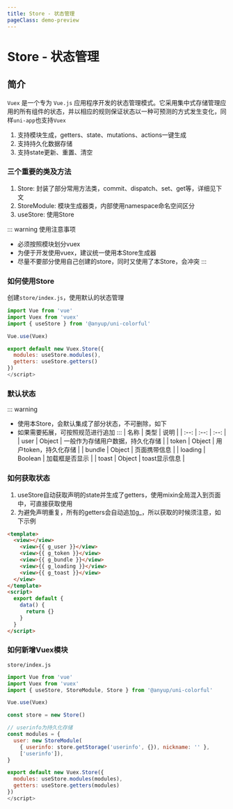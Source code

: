 ```yaml
---
title: Store - 状态管理
pageClass: demo-preview
---
```


<demo-preview url="pages/js/store"/>

# Store - 状态管理
## 简介
`Vuex` 是一个专为 `Vue.js` 应用程序开发的状态管理模式。它采用集中式存储管理应用的所有组件的状态，并以相应的规则保证状态以一种可预测的方式发生变化，同样`uni-app`也支持`Vuex`

1. 支持模块生成，getters、state、mutations、actions一键生成
2. 支持持久化数据存储
3. 支持state更新、重置、清空
### 三个重要的类及方法
1. Store: 封装了部分常用方法类，commit、dispatch、set、get等，详细见下文
2. StoreModule: 模块生成器类，内部使用namespace命名空间区分
3. useStore: 使用Store

::: warning 使用注意事项
- 必须按照模块划分vuex
- 为便于开发使用vuex，建议统一使用本Store生成器
- 尽量不要部分使用自己创建的store，同时又使用了本Store，会冲突
:::

### 如何使用Store
创建`store/index.js`，使用默认的状态管理

```js
import Vue from 'vue'
import Vuex from 'vuex'
import { useStore } from '@anyup/uni-colorful'

Vue.use(Vuex)

export default new Vuex.Store({
  modules: useStore.modules(),
  getters: useStore.getters()
})
</script>
```
### 默认状态
::: warning 
- 使用本Store，会默认集成了部分状态，不可删除，如下
- 如果需要拓展，可按照规范进行追加
:::
| 名称 | 类型 | 说明 |
| :--: | :--: | :--: |
| user | Object | 一般作为存储用户数据，持久化存储 |
| token | Object | 用户token，持久化存储 |
| bundle | Object | 页面携带信息 |
| loading | Boolean | 加载框是否显示 |
| toast | Object | toast显示信息 |
### 如何获取状态
1. useStore自动获取声明的state并生成了getters，使用mixin全局混入到页面中，可直接获取使用
2. 为避免声明重复，所有的getters会自动追加g_，所以获取的时候须注意，如下示例

```html
<template>
  <view></view>
    <view>{{ g_user }}</view>
    <view>{{ g_token }}</view>
    <view>{{ g_bundle }}</view>
    <view>{{ g_loading }}</view>
    <view>{{ g_toast }}</view>
  </view>
</template>
<script>
  export default {
    data() {
      return {}
    }
  }
</script>
```


### 如何新增Vuex模块

`store/index.js`

```js
import Vue from 'vue'
import Vuex from 'vuex'
import { useStore, StoreModule, Store } from '@anyup/uni-colorful'

Vue.use(Vuex)

const store = new Store()

// userinfo为持久化存储
const modules = {
  user: new StoreModule(
    { userinfo: store.getStorage('userinfo', {}), nickname: '' },
    ['userinfo']),
}

export default new Vuex.Store({
  modules: useStore.modules(modules),
  getters: useStore.getters(modules)
})
</script>

```
